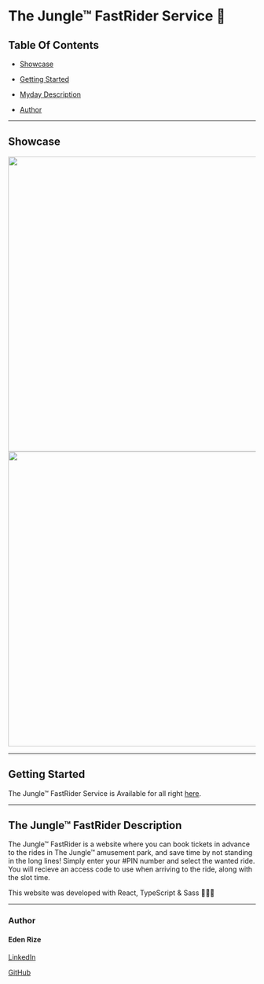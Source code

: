 #  The Jungle™ FastRider Service 🎡


## Table Of Contents


* [Showcase](#showcase)
  
* [Getting Started](#start)
  
* [Myday Description](#desc)
  
* [Author](#author)
<hr />


## <a id="showcase" /> Showcase


<img width="600px" src="https://res.cloudinary.com/dkvliixzt/image/upload/v1711449550/Screenshot_2024-03-26_123900_kujg19.png" />
<img width="600px"  src="https://res.cloudinary.com/dkvliixzt/image/upload/v1711450012/Screenshot_2024-03-26_124642_kd7buu.png" />
<hr />

## <a id="start" /> Getting Started

The Jungle™ FastRider Service is Available for all right <a href="https://the-jungle-fastrider.netlify.app/" target="_blank">here</a>.
<hr />


## <a id="desc" /> The Jungle™ FastRider Description

The Jungle™ FastRider is a website where you can book tickets in advance to the rides in The Jungle™ amusement park, and save time by not standing in the long lines!
Simply enter your #PIN number and select the wanted ride. You will recieve an access code to use when arriving to the ride, along with the slot time.

This website was developed with React, TypeScript & Sass 👩🏻‍💻
<hr />


### Author

#### Eden Rize

[LinkedIn](https://www.linkedin.com/in/eden-rize-9476541b7/)

[GitHub](https://github.com/EdenRize)


